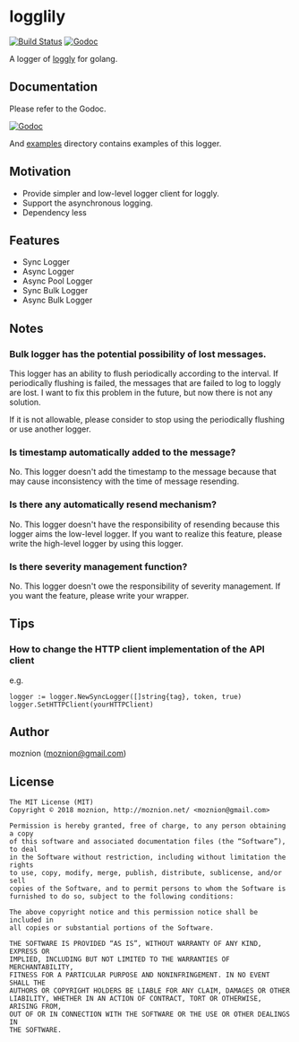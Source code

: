 logglily
==

[![Build Status](https://travis-ci.org/moznion/logglily.svg?branch=master)](https://travis-ci.org/moznion/logglily) [![Godoc](http://img.shields.io/badge/godoc-reference-blue.svg?style=flat)](http://godoc.org/github.com/moznion/logglily)

A logger of [loggly](https://www.loggly.com) for golang.

Documentation
--

Please refer to the Godoc.

[![Godoc](http://img.shields.io/badge/godoc-reference-blue.svg?style=flat)](http://godoc.org/github.com/moznion/logglily)

And [examples](/examples) directory contains examples of this logger.

Motivation
--

- Provide simpler and low-level logger client for loggly.
- Support the asynchronous logging.
- Dependency less

Features
--

- Sync Logger
- Async Logger
- Async Pool Logger
- Sync Bulk Logger
- Async Bulk Logger

Notes
--

### Bulk logger has the potential possibility of lost messages.

This logger has an ability to flush periodically according to the interval.
If periodically flushing is failed, the messages that are failed to log to loggly are lost.
I want to fix this problem in the future, but now there is not any solution.

If it is not allowable, please consider to stop using the periodically flushing or use another logger.

### Is timestamp automatically added to the message?

No. This logger doesn't add the timestamp to the message because that may cause inconsistency with the time of message resending.

### Is there any automatically resend mechanism?

No. This logger doesn't have the responsibility of resending because this logger aims the low-level logger.
If you want to realize this feature, please write the high-level logger by using this logger.

### Is there severity management function?

No. This logger doesn't owe the responsibility of severity management.
If you want the feature, please write your wrapper.

Tips
--

### How to change the HTTP client implementation of the API client

e.g.

```
logger := logger.NewSyncLogger([]string{tag}, token, true)
logger.SetHTTPClient(yourHTTPClient)
```

Author
--

moznion (moznion@gmail.com)

License
--

```
The MIT License (MIT)
Copyright © 2018 moznion, http://moznion.net/ <moznion@gmail.com>

Permission is hereby granted, free of charge, to any person obtaining a copy
of this software and associated documentation files (the “Software”), to deal
in the Software without restriction, including without limitation the rights
to use, copy, modify, merge, publish, distribute, sublicense, and/or sell
copies of the Software, and to permit persons to whom the Software is
furnished to do so, subject to the following conditions:

The above copyright notice and this permission notice shall be included in
all copies or substantial portions of the Software.

THE SOFTWARE IS PROVIDED “AS IS”, WITHOUT WARRANTY OF ANY KIND, EXPRESS OR
IMPLIED, INCLUDING BUT NOT LIMITED TO THE WARRANTIES OF MERCHANTABILITY,
FITNESS FOR A PARTICULAR PURPOSE AND NONINFRINGEMENT. IN NO EVENT SHALL THE
AUTHORS OR COPYRIGHT HOLDERS BE LIABLE FOR ANY CLAIM, DAMAGES OR OTHER
LIABILITY, WHETHER IN AN ACTION OF CONTRACT, TORT OR OTHERWISE, ARISING FROM,
OUT OF OR IN CONNECTION WITH THE SOFTWARE OR THE USE OR OTHER DEALINGS IN
THE SOFTWARE.
```

